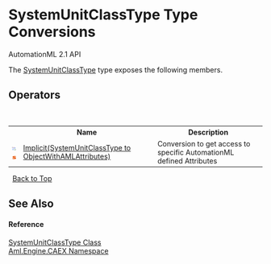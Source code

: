 # SystemUnitClassType Type Conversions
AutomationML 2.1 API 

The <a href="T_Aml_Engine_CAEX_SystemUnitClassType">SystemUnitClassType</a> type exposes the following members.


## Operators
&nbsp;<table><tr><th></th><th>Name</th><th>Description</th></tr><tr><td>![Public operator](media/puboperator.gif "Public operator")![Static member](media/static.gif "Static member")</td><td><a href="M_Aml_Engine_CAEX_SystemUnitClassType_op_Implicit">Implicit(SystemUnitClassType to ObjectWithAMLAttributes)</a></td><td>
Conversion to get access to specific AutomationML defined Attributes</td></tr></table>&nbsp;
<a href="#systemunitclasstype-type-conversions">Back to Top</a>

## See Also


#### Reference
<a href="T_Aml_Engine_CAEX_SystemUnitClassType">SystemUnitClassType Class</a><br /><a href="N_Aml_Engine_CAEX">Aml.Engine.CAEX Namespace</a><br />